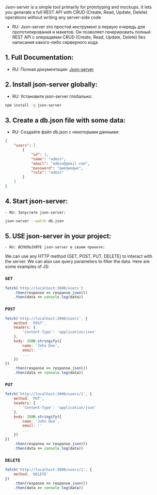 Json-server is a simple tool primarily for prototyping and mockups. It lets you generate a full REST API with CRUD (Create, Read, Update, Delete) operations without writing any server-side code
   - RU: Json-server это простой инструмент в первую очередь для прототипирования и макетов. Он позволяет генерировать полный REST API с операциями CRUD (Create, Read, Update, Delete) без написания какого-либо серверного кода


## 1. Full Documentation: 
   - RU: Полная документация: 
[Json-server](https://github.com/typicode/json-server)

## 2. Install json-server globally:
   - RU: Установите json-server глобально:
```bash
npm install -g json-server
```

## 3. Create a db.json file with some data:
   - RU: Создайте файл db.json с некоторыми данными:
```json
{
    "users": [
        {
            "id": 1,
            "name": "admin",
            "email": "admin@gmail.com",
            "password": "qweqweqwe",
            "role": "admin"
        }
    ]
}
```

## 4. Start json-server:
    - RU: Запустите json-server:
```bash
json-server --watch db.json
```

## 5. USE json-server in your project:
    - RU: ИСПОЛЬЗУЙТЕ json-server в своем проекте:
We can use any HTTP method (GET, POST, PUT, DELETE) to interact with the server. 
We can also use query parameters to filter the data. 
Here are some examples of JS:

### `GET`
```javascript
fetch('http://localhost:3000/users')
    .then(response => response.json())
    .then(data => console.log(data))
```

### `POST`
```javascript
fetch('http://localhost:3000/users', {
    method: 'POST',
    headers: {
        'Content-Type': 'application/json'
    },
    body: JSON.stringify({
        name: 'John Doe',
        email: ''
        ...
    })
})
    .then(response => response.json())
    .then(data => console.log(data))
```


### `PUT`
```javascript
fetch('http://localhost:3000/users/1', {
    method: 'PUT',
    headers: {
        'Content-Type': 'application/json'
    },
    body: JSON.stringify({
        name: 'John Doe',
        email: ''
        ...
    })
})
    .then(response => response.json())
    .then(data => console.log(data))
```

### `DELETE`
```javascript
fetch('http://localhost:3000/users/1', {
    method: 'DELETE'
})
    .then(response => response.json())
    .then(data => console.log(data))
```
